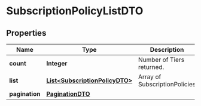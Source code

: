 

# SubscriptionPolicyListDTO

## Properties

Name | Type | Description | Notes
------------ | ------------- | ------------- | -------------
**count** | **Integer** | Number of Tiers returned.  |  [optional]
**list** | [**List&lt;SubscriptionPolicyDTO&gt;**](SubscriptionPolicyDTO.md) | Array of SubscriptionPolicies  |  [optional]
**pagination** | [**PaginationDTO**](PaginationDTO.md) |  |  [optional]



